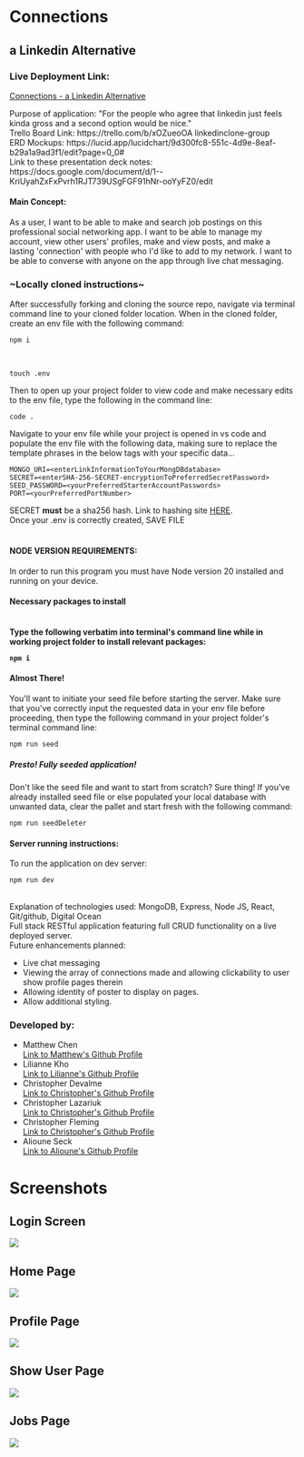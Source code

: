 <h1>Connections</h1>
<h2>a Linkedin Alternative</h2>

<h3>Live Deployment Link: </h3>

<a href="https://connections.mattchen.me">Connections - a Linkedin Alternative</a> 
<br>
<div>Purpose of application: "For the people who agree that linkedin just feels kinda gross and a second option would be nice."</div>
<div>Trello Board Link: https://trello.com/b/xOZueoOA linkedinclone-group </div>
<div>ERD Mockups: https://lucid.app/lucidchart/9d300fc8-551c-4d9e-8eaf-b29a1a9ad3f1/edit?page=0_0# </div>
<div>Link to these presentation deck notes: https://docs.google.com/document/d/1--KriUyahZxFxPvrh1RJT739USgFGF91hNr-ooYyFZ0/edit </div>
<h4>Main Concept: </h4>
<div>As a user, I want to be able to make and search job postings on this professional social networking app. I want to be able to manage my account, view other users' profiles, make and view posts, and make a lasting 'connection' with people who I'd like to add to my network. I want to be able to converse with anyone on the app through live chat messaging.</div>

<h3>~Locally cloned instructions~</h3>
<p>After successfully forking and cloning the source repo, navigate via terminal command line to your cloned folder location. When in the cloned folder, create an env file with the following command: </p>

```
npm i
```
<br>

```
touch .env
```

<p>Then to open up your project folder to view code and make necessary edits to the env file, type the following in the command line: </p>

```
code .
```


<p>Navigate to your env file while your project is opened in vs code and populate the env file with the following data, making sure to replace the template phrases in the below tags with your specific data...</p>

```
MONGO_URI=<enterLinkInformationToYourMongDBdatabase>
SECRET=<enterSHA-256-SECRET-encryptionToPreferredSecretPassword>
SEED_PASSWORD=<yourPreferredStarterAccountPasswords>
PORT=<yourPreferredPortNumber>
```

SECRET <strong>must</strong> be a sha256 hash. Link to hashing site <a href="https://emn178.github.io/online-tools/sha256.html">HERE</a>.
<br>Once your .env is correctly created, SAVE FILE<br><br>

<h4>NODE VERSION REQUIREMENTS:</h4>
In order to run this program you must have Node version 20 installed and running on your device.
<br>
<h4>Necessary packages to install<h4>
<br> Type the following verbatim into terminal's command line while in working project folder to install relevant packages:<br>

```
npm i
```

<h4>Almost There!</h4>
<p>You'll want to initiate your seed file before starting the server. Make sure that you've correctly input the requested data in your env file before proceeding, then type the following command in your project folder's terminal command line: </p>

```
npm run seed
```

<h5>Presto! Fully seeded application!</h5>
<p>Don't like the seed file and want to start from scratch? Sure thing! If you've already installed seed file or else populated your local database with unwanted data, clear the pallet and start fresh with the following command: </p>

```
npm run seedDeleter
```


<h4>Server running instructions: </h4>

<p>To run the application on dev server: </p>

```
npm run dev
```

<br>
<div>Explanation of technologies used: MongoDB, Express, Node JS, React, Git/github, Digital Ocean</div?>
<div>Full stack RESTful application featuring full CRUD functionality on a live deployed server.</div>

<div>Future enhancements planned:</div>
<ul>
    <li>Live chat messaging</li>
    <li>Viewing the array of connections made and allowing clickability to user show profile pages therein </li>
    <li>Allowing identity of poster to display on pages. </li>
    <li>Allow additional styling.</li>
</ul>

<h3>Developed by: </h3>
<ul>
    <li>Matthew Chen</li>
    <a href="https://github.com/mchen719">Link to Matthew's Github Profile</a>
    <li>Lilianne Kho</li>
    <a href="https://github.com/liliannekho">Link to Lilianne's Github Profile</a>
        <li>Christopher Devalme</li>
    <a href="https://github.com/NeverGiveUpForLife32">Link to Christopher's Github Profile</a>
        <li>Christopher Lazariuk</li>
    <a href="https://github.com/Clazariuk1">Link to Christopher's Github Profile</a>
        <li>Christopher Fleming</li>
    <a href="https://github.com/NeverGiveUpForLife32">Link to Christopher's Github Profile</a>
        <li>Alioune Seck</li>
    <a href="https://github.com/JellyGodKyrie">Link to Alioune's Github Profile</a>
</ul>



<h1>Screenshots</h1>
<h2>Login Screen</h2>
<img src='./public/img/loginPage.png'/>
<br/>
<h2>Home Page</h2>
<img src='./public/img/homePage.png'/>
<br/>
<h2>Profile Page</h2>
<img src='./public/img/profilePage.png'/>
<br/>
<h2>Show User Page</h2>
<img src='./public/img/showUsersPage.png'/>
<br/>
<h2>Jobs Page</h2>
<img src='./public/img/jobsPage.png'/>
